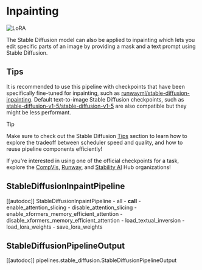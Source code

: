 <!--Copyright 2025 The HuggingFace Team. All rights reserved.

Licensed under the Apache License, Version 2.0 (the "License"); you may not use this file except in compliance with
the License. You may obtain a copy of the License at

http://www.apache.org/licenses/LICENSE-2.0

Unless required by applicable law or agreed to in writing, software distributed under the License is distributed on
an "AS IS" BASIS, WITHOUT WARRANTIES OR CONDITIONS OF ANY KIND, either express or implied. See the License for the
specific language governing permissions and limitations under the License.
-->

# Inpainting

<div class="flex flex-wrap space-x-1">
  <img alt="LoRA" src="https://img.shields.io/badge/LoRA-d8b4fe?style=flat"/>
</div>

The Stable Diffusion model can also be applied to inpainting which lets you edit specific parts of an image by providing a mask and a text prompt using Stable Diffusion.

## Tips

It is recommended to use this pipeline with checkpoints that have been specifically fine-tuned for inpainting, such
as [runwayml/stable-diffusion-inpainting](https://huggingface.co/runwayml/stable-diffusion-inpainting). Default
text-to-image Stable Diffusion checkpoints, such as
[stable-diffusion-v1-5/stable-diffusion-v1-5](https://huggingface.co/stable-diffusion-v1-5/stable-diffusion-v1-5) are also compatible but they might be less performant.

> [!TIP]
> Make sure to check out the Stable Diffusion [Tips](overview#tips) section to learn how to explore the tradeoff between scheduler speed and quality, and how to reuse pipeline components efficiently!
>
> If you're interested in using one of the official checkpoints for a task, explore the [CompVis](https://huggingface.co/CompVis), [Runway](https://huggingface.co/runwayml), and [Stability AI](https://huggingface.co/stabilityai) Hub organizations!

## StableDiffusionInpaintPipeline

[[autodoc]] StableDiffusionInpaintPipeline
	- all
	- __call__
	- enable_attention_slicing
	- disable_attention_slicing
	- enable_xformers_memory_efficient_attention
	- disable_xformers_memory_efficient_attention
	- load_textual_inversion
	- load_lora_weights
	- save_lora_weights

## StableDiffusionPipelineOutput

[[autodoc]] pipelines.stable_diffusion.StableDiffusionPipelineOutput
